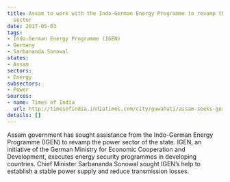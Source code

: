 ```yaml
---
title: Assam to work with the Indo-German Energy Programme to revamp the state's power
  sector
date: 2017-05-03
tags:
- Indo-German Energy Programme (IGEN)
- Germany
- Sarbananda Sonowal
states:
- Assam
sectors:
- Energy
subsectors:
- Power
sources:
- name: Times of India
  url: http://timesofindia.indiatimes.com/city/guwahati/assam-seeks-german-assistance-to-revamp-its-power-sector/articleshow/58421833.cms
details: []
---
```


Assam government has sought assistance from the Indo-German Energy Programme (IGEN) to revamp the power sector of the state. IGEN, an initiative of the German Ministry for Economic Cooperation and Development, executes energy security programmes in developing countries. Chief Minister Sarbananda Sonowal sought IGEN’s help to establish a stable power supply and reduce transmission losses.
